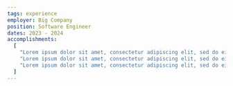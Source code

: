 ```yaml
---
tags: experience
employer: Big Company
position: Software Engineer
dates: 2023 - 2024
accomplishments:
  [
    "Lorem ipsum dolor sit amet, consectetur adipiscing elit, sed do eiusmod tempor incididunt ut labore et dolore magna aliqua.",
    "Lorem ipsum dolor sit amet, consectetur adipiscing elit, sed do eiusmod tempor incididunt ut labore et dolore magna aliqua.",
    "Lorem ipsum dolor sit amet, consectetur adipiscing elit, sed do eiusmod tempor incididunt ut labore et dolore magna aliqua.",
  ]
---
```

